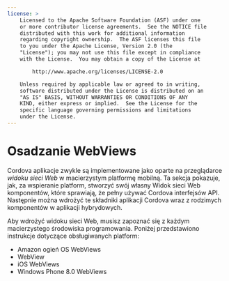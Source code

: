 ```yaml
---
license: >
    Licensed to the Apache Software Foundation (ASF) under one
    or more contributor license agreements.  See the NOTICE file
    distributed with this work for additional information
    regarding copyright ownership.  The ASF licenses this file
    to you under the Apache License, Version 2.0 (the
    "License"); you may not use this file except in compliance
    with the License.  You may obtain a copy of the License at

        http://www.apache.org/licenses/LICENSE-2.0

    Unless required by applicable law or agreed to in writing,
    software distributed under the License is distributed on an
    "AS IS" BASIS, WITHOUT WARRANTIES OR CONDITIONS OF ANY
    KIND, either express or implied.  See the License for the
    specific language governing permissions and limitations
    under the License.
---
```


# Osadzanie WebViews

Cordova aplikacje zwykle są implementowane jako oparte na przeglądarce *widoku sieci Web* w macierzystym platformę mobilną. Ta sekcja pokazuje, jak, za wspieranie platform, stworzyć swój własny Widok sieci Web komponentów, które sprawiają, że pełny używać Cordova interfejsów API. Następnie można wdrożyć te składniki aplikacji Cordova wraz z rodzimych komponentów w aplikacji hybrydowych.

Aby wdrożyć widoku sieci Web, musisz zapoznać się z każdym macierzystego środowiska programowania. Poniżej przedstawiono instrukcje dotyczące obsługiwanych platform:

*   Amazon ogień OS WebViews
*   WebView
*   iOS WebViews
*   Windows Phone 8.0 WebViews